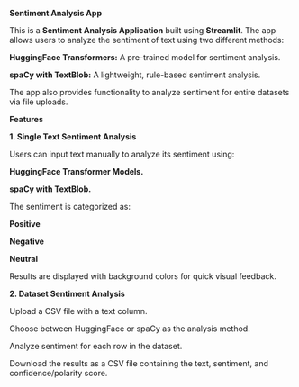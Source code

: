 **Sentiment Analysis App**

This is a **Sentiment Analysis Application** built using **Streamlit**. The app allows users to analyze the sentiment of text using two different methods:

**HuggingFace Transformers:** A pre-trained model for sentiment analysis.

**spaCy with TextBlob:** A lightweight, rule-based sentiment analysis.

The app also provides functionality to analyze sentiment for entire datasets via file uploads.

**Features**

**1. Single Text Sentiment Analysis**

Users can input text manually to analyze its sentiment using:

**HuggingFace Transformer Models.**

**spaCy with TextBlob.**

The sentiment is categorized as:

**Positive**

**Negative**

**Neutral**

Results are displayed with background colors for quick visual feedback.

**2. Dataset Sentiment Analysis**

Upload a CSV file with a text column.

Choose between HuggingFace or spaCy as the analysis method.

Analyze sentiment for each row in the dataset.

Download the results as a CSV file containing the text, sentiment, and confidence/polarity score.

